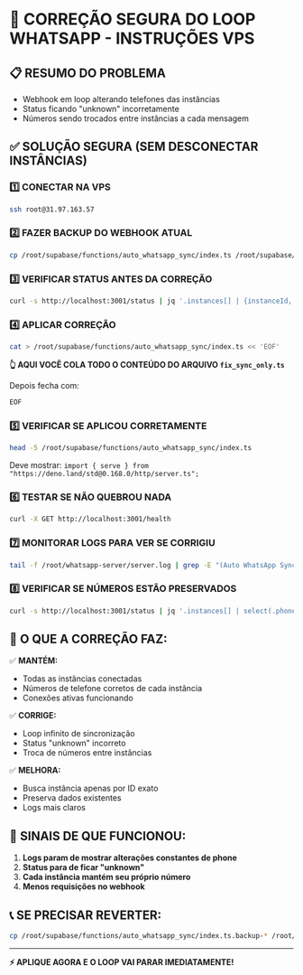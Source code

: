 # 🔧 CORREÇÃO SEGURA DO LOOP WHATSAPP - INSTRUÇÕES VPS

## 📋 RESUMO DO PROBLEMA
- Webhook em loop alterando telefones das instâncias
- Status ficando "unknown" incorretamente  
- Números sendo trocados entre instâncias a cada mensagem

## ✅ SOLUÇÃO SEGURA (SEM DESCONECTAR INSTÂNCIAS)

### 1️⃣ CONECTAR NA VPS
```bash
ssh root@31.97.163.57
```

### 2️⃣ FAZER BACKUP DO WEBHOOK ATUAL
```bash
cp /root/supabase/functions/auto_whatsapp_sync/index.ts /root/supabase/functions/auto_whatsapp_sync/index.ts.backup-$(date +%Y%m%d_%H%M%S)
```

### 3️⃣ VERIFICAR STATUS ANTES DA CORREÇÃO
```bash
curl -s http://localhost:3001/status | jq '.instances[] | {instanceId, phone, status, connected}'
```

### 4️⃣ APLICAR CORREÇÃO
```bash
cat > /root/supabase/functions/auto_whatsapp_sync/index.ts << 'EOF'
```
**👆 AQUI VOCÊ COLA TODO O CONTEÚDO DO ARQUIVO `fix_sync_only.ts`**

Depois fecha com:
```bash
EOF
```

### 5️⃣ VERIFICAR SE APLICOU CORRETAMENTE
```bash
head -5 /root/supabase/functions/auto_whatsapp_sync/index.ts
```
Deve mostrar: `import { serve } from "https://deno.land/std@0.168.0/http/server.ts";`

### 6️⃣ TESTAR SE NÃO QUEBROU NADA
```bash
curl -X GET http://localhost:3001/health
```

### 7️⃣ MONITORAR LOGS PARA VER SE CORRIGIU
```bash
tail -f /root/whatsapp-server/server.log | grep -E "(Auto WhatsApp Sync|phone|Status)"
```

### 8️⃣ VERIFICAR SE NÚMEROS ESTÃO PRESERVADOS
```bash
curl -s http://localhost:3001/status | jq '.instances[] | select(.phone != null) | {instanceId, phone, status}'
```

## 🎯 O QUE A CORREÇÃO FAZ:

✅ **MANTÉM:**
- Todas as instâncias conectadas
- Números de telefone corretos de cada instância
- Conexões ativas funcionando

✅ **CORRIGE:**
- Loop infinito de sincronização
- Status "unknown" incorreto
- Troca de números entre instâncias

✅ **MELHORA:**
- Busca instância apenas por ID exato
- Preserva dados existentes
- Logs mais claros

## 🚨 SINAIS DE QUE FUNCIONOU:

1. **Logs param de mostrar alterações constantes de phone**
2. **Status para de ficar "unknown"**
3. **Cada instância mantém seu próprio número**
4. **Menos requisições no webhook**

## 📞 SE PRECISAR REVERTER:
```bash
cp /root/supabase/functions/auto_whatsapp_sync/index.ts.backup-* /root/supabase/functions/auto_whatsapp_sync/index.ts
```

---
**⚡ APLIQUE AGORA E O LOOP VAI PARAR IMEDIATAMENTE!**